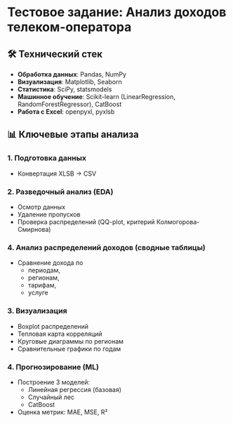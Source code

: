 # Тестовое задание: Анализ доходов телеком-оператора

## 🛠 Технический стек
- **Обработка данных**: Pandas, NumPy
- **Визуализация**: Matplotlib, Seaborn
- **Статистика**: SciPy, statsmodels
- **Машинное обучение**: Scikit-learn (LinearRegression, RandomForestRegressor), CatBoost
- **Работа с Excel**: openpyxl, pyxlsb

## 📊 Ключевые этапы анализа

### 1. Подготовка данных
- Конвертация XLSB → CSV

### 2. Разведочный анализ (EDA)
- Осмотр данных
- Удаление пропусков
- Проверка распределений (QQ-plot, критерий Колмогорова-Смирнова)

### 4. Анализ распределений доходов (сводные таблицы)
- Сравнение дохода по
  - периодам,
  - регионам,
  - тарифам,
  - услуге 


### 3. Визуализация
- Boxplot распределений
- Тепловая карта корреляций
- Круговые диаграммы по регионам
- Сравнительные графики по годам

### 4. Прогнозирование (ML)
- Построение 3 моделей:
  - Линейная регрессия (базовая)
  - Случайный лес
  - CatBoost
- Оценка метрик: MAE, MSE, R²
